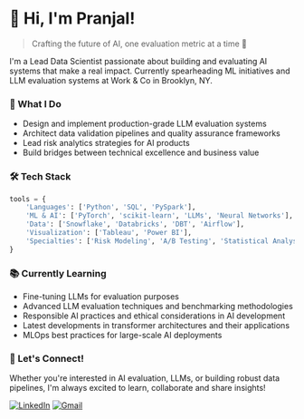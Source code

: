# 👋 Hi, I'm Pranjal!

> Crafting the future of AI, one evaluation metric at a time 🚀

I'm a Lead Data Scientist passionate about building and evaluating AI systems that make a real impact. Currently spearheading ML initiatives and LLM evaluation systems at Work & Co in Brooklyn, NY.

### 🎯 What I Do

- Design and implement production-grade LLM evaluation systems
- Architect data validation pipelines and quality assurance frameworks
- Lead risk analytics strategies for AI products
- Build bridges between technical excellence and business value

### 🛠️ Tech Stack

```python
tools = {
    'Languages': ['Python', 'SQL', 'PySpark'],
    'ML & AI': ['PyTorch', 'scikit-learn', 'LLMs', 'Neural Networks'],
    'Data': ['Snowflake', 'Databricks', 'DBT', 'Airflow'],
    'Visualization': ['Tableau', 'Power BI'],
    'Specialties': ['Risk Modeling', 'A/B Testing', 'Statistical Analysis']
}
```
### 📚 Currently Learning

- Fine-tuning LLMs for evaluation purposes
- Advanced LLM evaluation techniques and benchmarking methodologies
- Responsible AI practices and ethical considerations in AI development
- Latest developments in transformer architectures and their applications
- MLOps best practices for large-scale AI deployments

### 🤝 Let's Connect!

Whether you're interested in AI evaluation, LLMs, or building robust data pipelines, I'm always excited to learn, collaborate and share insights!

[![LinkedIn](https://img.shields.io/badge/LinkedIn-0077B5?style=for-the-badge&logo=linkedin&logoColor=white)](https://linkedin.com/in/pranjalthapar)
[![Gmail](https://img.shields.io/badge/Gmail-D14836?style=for-the-badge&logo=gmail&logoColor=white)](mailto:pranjal1408@gmail.com)
